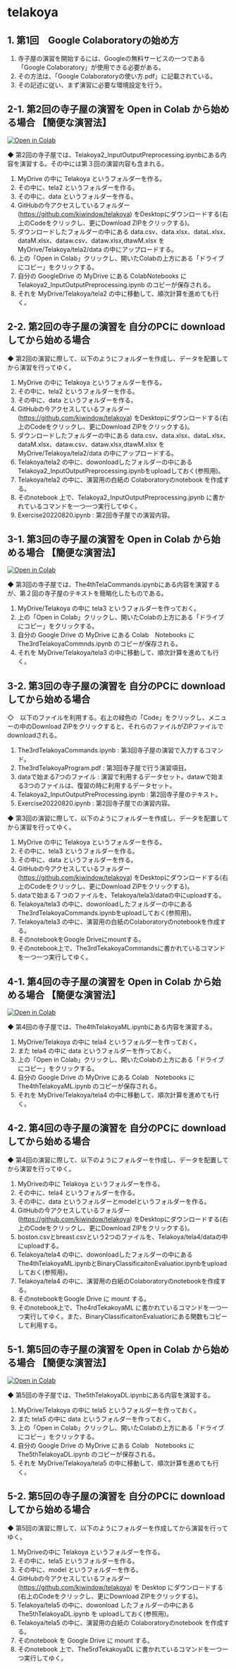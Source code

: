 # telakoya

## 1. 第1回　Google Colaboratoryの始め方

1) 寺子屋の演習を開始するには、Googleの無料サービスの一つである「Google Colaboratory」が使用できる必要がある。
2) その方法は、「Google Colaboratoryの使い方.pdf」に記載されている。
3) その記述に従い、まず演習に必要な環境設定を行う。

## 2-1. 第2回の寺子屋の演習を Open in Colab から始める場合 【簡便な演習法】

[![Open in Colab](https://colab.research.google.com/assets/colab-badge.svg)](https://colab.research.google.com/github/kiwindow/telakoya/blob/main/Telakoya2_InputOutputPreprocessing.ipynb)

◆ 第2回の寺子屋では、Telakoya2_InputOutputPreprocessing.ipynbにある内容を演習する。その中には第３回の演習内容も含まれる。

1) MyDrive の中に Telakoya というフォルダーを作る。
2) その中に、tela2 というフォルダーを作る。
3) その中に、data というフォルダーを作る。
4) GitHubの今アクセスしているフォルダー (https://github.com/kiwindow/telakoya) をDesktopにダウンロードする(右上のCodeをクリックし、更にDownload ZIPをクリックする)。
5) ダウンロードしたフォルダーの中にある data.csv、data.xlsx、dataL.xlsx、dataM.xlsx、dataw.csv、dataw.xlsx,dtawM.xlsx をMyDrive/Telakoya/tela2/data の中にアップロードする。
6) 上の「Open in Colab」クリックし、開いたColabの上方にある「ドライブにコピー」をクリックする。
7) 自分の GoogleDrive の MyDrive にある ColabNotebooks に Telakoya2_InputOutputPreprocessing.ipynb のコピーが保存される。
8) それを MyDrive/Telakoya/tela2 の中に移動して、順次計算を進めても行く。

## 2-2. 第2回の寺子屋の演習を 自分のPCに download してから始める場合

◆ 第2回の演習に際して、以下のようにフォルダーを作成し、データを配置してから演習を行ってゆく。
1. MyDrive の中に Telakoya というフォルダーを作る。
2. その中に、tela2 というフォルダーを作る。
3. その中に、data というフォルダーを作る。
4. GitHubの今アクセスしているフォルダー (https://github.com/kiwindow/telakoya) をDesktopにダウンロードする(右上のCodeをクリックし、更にDownload ZIPをクリックする)。
5. ダウンロードしたフォルダーの中にある data.csv、data.xlsx、dataL.xlsx、dataM.xlsx、dataw.csv、dataw.xlsx,dtawM.xlsx をMyDrive/Telakoya/tela2/data の中にアップロードする。
6. Telakoya/tela2 の中に、dowonloadしたフォルダーの中にあるTelakoya2_InputOutputPreprocessing.ipynbをuploadしておく(参照用)。
7. Telakoya/tela2 の中に、演習用の白紙の Colaboratoryのnotebook を作成する。
8. そのnotebook 上で、Telakoya2_InputOutputPreprocessing.jpynb に書かれているコマンドを一つ一つ実行してゆく。
9. Exercise20220820.ipynb : 第2回寺子屋での演習内容。

## 3-1. 第3回の寺子屋の演習を Open in Colab から始める場合 【簡便な演習法】

[![Open in Colab](https://colab.research.google.com/assets/colab-badge.svg)](https://colab.research.google.com/github/kiwindow/telakoya/blob/main/The3rdTelakoyaCommnds.ipynb)

◆ 第3回の寺子屋では、The4thTelaCommands.ipynbにある内容を演習するが、第２回の寺子屋のテキストを簡略化したものである。

1) MyDrive/Telakoya の中に tela3 というフォルダーを作っておく。
2) 上の「Open in Colab」クリックし、開いたColabの上方にある「ドライブにコピー」をクリックする。
3) 自分の Google Drive の MyDrive にある Colab　Notebooks に The3rdTelakoyaCommnds.ipynb のコピーが保存される。
4) それを MyDrive/Telakoya/tela3 の中に移動して、順次計算を進めても行く。

## 3-2. 第3回の寺子屋の演習を 自分のPCに download してから始める場合

◇　以下のファイルを利用する。右上の緑色の「Code」をクリックし、メニューの中のDownload ZIPをクリックすると、それらのファイルがZIPファイルでdownloadされる。
1. The3rdTelakoyaCommands.ipynb : 第3回寺子屋の演習で入力するコマンド。
2. The3rdTelakoyaProgram.pdf : 第3回寺子屋で行う演習項目。
3. dataで始まる7つのファイル : 演習で利用するデータセット。datawで始まる3つのファイルは、復習の時に利用するデータセット。
4. Telakoya2_InputOutputPreProcessing.ipynb : 第2回寺子屋のテキスト。
5. Exercise20220820.ipynb : 第2回寺子屋での演習内容。

◆ 第3回の演習に際して、以下のようにフォルダーを作成し、データを配置してから演習を行ってゆく。
1. MyDrive の中に Telakoya というフォルダーを作る。
2. その中に、tela3 というフォルダーを作る。
3. その中に、data というフォルダーを作る。
4. GitHubの今アクセスしているフォルダー (https://github.com/kiwindow/telakoya) をDesktopにダウンロードする(右上のCodeをクリックし、更にDownload ZIPをクリックする)。
5. dataで始まる７つのファイルを、Telakoya/tela3/dataの中にuploadする。
6. Telakoya/tela3 の中に、dowonloadしたフォルダーの中にあるThe3rdTelakoyaCommands.ipynbをuploadしておく(参照用)。
7. Telakoya/tela3 の中に、演習用の白紙のColaboratoryのnotebookを作成する。
8. そのnotebookをGoogle Driveにmountする。
9. そのnotebook上で、The3rdTekakoyaCommandsに書かれているコマンドを一つ一つ実行してゆく。

## 4-1. 第4回の寺子屋の演習を Open in Colab から始める場合 【簡便な演習法】

[![Open in Colab](https://colab.research.google.com/assets/colab-badge.svg)](https://colab.research.google.com/github/kiwindow/telakoya/blob/main/The4thTelakoyaML.ipynb)

◆ 第4回の寺子屋では、The4thTelakoyaML.ipynbにある内容を演習する。

1) MyDrive/Telakoya の中に tela4 というフォルダーを作っておく。
2) また tela4 の中に data というフォルダーを作っておく。
3) 上の「Open in Colab」クリックし、開いたColabの上方にある「ドライブにコピー」をクリックする。
4) 自分の Google Drive の MyDrive にある Colab　Notebooks に The4thTelakoyaML.ipynb のコピーが保存される。
5) それを MyDrive/Telakoya/tela4 の中に移動して、順次計算を進めても行く。

## 4-2. 第4回の寺子屋の演習を 自分のPCに download してから始める場合

◆ 第4回の演習に際して、以下のようにフォルダーを作成し、データを配置してから演習を行ってゆく。
1. MyDriveの中に Telakoya というフォルダーを作る。
2. その中に、tela4 というフォルダーを作る。
3. その中に、data というフォルダーとmodelというフォルダーを作る。
4. GitHubの今アクセスしているフォルダー (https://github.com/kiwindow/telakoya) をDesktopにダウンロードする(右上のCodeをクリックし、更にDownload ZIPをクリックする)。
5. boston.csvとbreast.csvという2つのファイルを、Telakoya/tela4/dataの中にuploadする。
6. Telakoya/tela4 の中に、dowonloadしたフォルダーの中にあるThe4thTelakoyaML.ipynbとBinaryClassificaitonEvaluatior.ipynbをuploadしておく(参照用)。
7. Telakoya/tela4 の中に、演習用の白紙のColaboratoryのnotebookを作成する。
8. そのnotebookをGoogle Drive に mount する。
9. そのnotebook上で、The4rdTekakoyaML に書かれているコマンドを一つ一つ実行してゆく。また、BinaryClassificaitonEvaluatiorにある関数もコピーして利用する。

## 5-1. 第5回の寺子屋の演習を Open in Colab から始める場合 【簡便な演習法】

[![Open in Colab](https://colab.research.google.com/assets/colab-badge.svg)](https://colab.research.google.com/github/kiwindow/telakoya/blob/main/The5thTelakoyaDL.ipynb)

◆ 第5回の寺子屋では、The5thTelakoyaDL.ipynbにある内容を演習する。

1) MyDrive/Telakoya の中に tela5 というフォルダーを作っておく。
2) また tela5 の中に data というフォルダーを作っておく。
3) 上の「Open in Colab」クリックし、開いたColabの上方にある「ドライブにコピー」をクリックする。
4) 自分の Google Drive の MyDrive にある Colab　Notebooks に The5thTelakoyaDL.ipynb のコピーが保存される。
5) それを MyDrive/Telakoya/tela5 の中に移動して、順次計算を進めても行く。

## 5-2. 第5回の寺子屋の演習を 自分のPCに download してから始める場合

◆ 第5回の演習に際して、以下のようにフォルダーを作成してから演習を行ってゆく。
1. MyDriveの中に Telakoya というフォルダーを作る。
2. その中に、tela5 というフォルダーを作る。
3. その中に、model というフォルダーを作る。
4. GitHubの今アクセスしているフォルダー (https://github.com/kiwindow/telakoya) を Desktop にダウンロードする(右上のCodeをクリックし、更にDownload ZIPをクリックする)。
5. Telakoya/tela5 の中に、dowonload したフォルダーの中にある The5thTelakoyaDL.ipynb を uploadしておく(参照用)。
6. Telakoya/tela5 の中に、演習用の白紙の Colaboratoryのnotebook を作成する。
7. そのnotebook を Google Drive に mount する。
8. そのnotebook 上で、The5rdTekakoyaDL に書かれているコマンドを一つ一つ実行してゆく。
